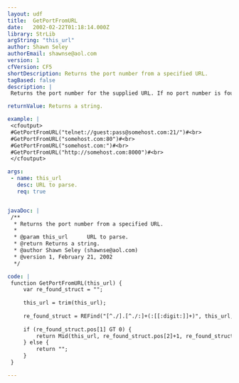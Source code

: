 ```yaml
---
layout: udf
title:  GetPortFromURL
date:   2002-02-22T01:18:14.000Z
library: StrLib
argString: "this_url"
author: Shawn Seley
authorEmail: shawnse@aol.com
version: 1
cfVersion: CF5
shortDescription: Returns the port number from a specified URL.
tagBased: false
description: |
 Returns the port number for the supplied URL. If no port number is found, then returns an empty string. Works with any protocol that follows a &quot;x.x:PortNumber&quot; syntax where PortNumber = one or more digits. Supporting protocols include http, ftp, telnet, and others. Note, this function will return an empty string for any implied port numbers (containing a &quot;:&quot; but no digits afterwards).

returnValue: Returns a string.

example: |
 <cfoutput>
 #GetPortFromURL("telnet://guest:pass@somehost.com:21/")#<br>
 #GetPortFromURL("somehost.com:80")#<br>
 #GetPortFromURL("somehost.com:")#<br>
 #GetPortFromURL("http://somehost.com:8000")#<br>
 </cfoutput>

args:
 - name: this_url
   desc: URL to parse.
   req: true


javaDoc: |
 /**
  * Returns the port number from a specified URL.
  * 
  * @param this_url      URL to parse. 
  * @return Returns a string. 
  * @author Shawn Seley (shawnse@aol.com) 
  * @version 1, February 21, 2002 
  */

code: |
 function GetPortFromURL(this_url) {
     var re_found_struct = "";
     
     this_url = trim(this_url);
     
     re_found_struct = REFind("[^./].[^./:]+(:[[:digit:]]+)", this_url, 1, "True");
 
     if (re_found_struct.pos[1] GT 0) {
         return Mid(this_url, re_found_struct.pos[2]+1, re_found_struct.len[2]-1);
     } else {
         return "";
     }
 }

---
```


